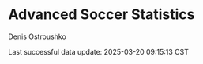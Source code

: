 # Advanced Soccer Statistics
Denis Ostroushko

<!-- gfm -->

Last successful data update: 2025-03-20 09:15:13 CST
